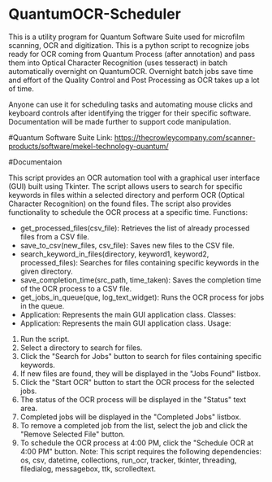 # QuantumOCR-Scheduler
This is a utility program for Quantum Software Suite used for microfilm scanning, OCR and digitization. This is a python script to recognize jobs ready for OCR coming from Quantum Process (after annotation) and pass them into Optical Character Recognition (uses tesseract) in batch automatically overnight on QuantumOCR. Overnight batch jobs save time and effort of the Quality Control and Post Processing as OCR takes up a lot of time.

Anyone can use it for scheduling tasks and automating mouse clicks and keyboard controls after identifying the trigger for their specific software. Documentation will be made further to support code manipulation.



#Quantum Software Suite
Link: https://thecrowleycompany.com/scanner-products/software/mekel-technology-quantum/

#Documentaion

This script provides an OCR automation tool with a graphical user interface (GUI) built using Tkinter.
The script allows users to search for specific keywords in files within a selected directory and perform OCR (Optical Character Recognition) on the found files.
The script also provides functionality to schedule the OCR process at a specific time.
Functions:
- get_processed_files(csv_file): Retrieves the list of already processed files from a CSV file.
- save_to_csv(new_files, csv_file): Saves new files to the CSV file.
- search_keyword_in_files(directory, keyword1, keyword2, processed_files): Searches for files containing specific keywords in the given directory.
- save_completion_time(src_path, time_taken): Saves the completion time of the OCR process to a CSV file.
- get_jobs_in_queue(que, log_text_widget): Runs the OCR process for jobs in the queue.
- Application: Represents the main GUI application class.
Classes:
- Application: Represents the main GUI application class.
Usage:
1. Run the script.
2. Select a directory to search for files.
3. Click the "Search for Jobs" button to search for files containing specific keywords.
4. If new files are found, they will be displayed in the "Jobs Found" listbox.
5. Click the "Start OCR" button to start the OCR process for the selected jobs.
6. The status of the OCR process will be displayed in the "Status" text area.
7. Completed jobs will be displayed in the "Completed Jobs" listbox.
8. To remove a completed job from the list, select the job and click the "Remove Selected File" button.
9. To schedule the OCR process at 4:00 PM, click the "Schedule OCR at 4:00 PM" button.
Note: This script requires the following dependencies: os, csv, datetime, collections, run_ocr, tracker, tkinter, threading, filedialog, messagebox, ttk, scrolledtext.
